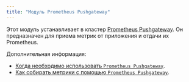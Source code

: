 ```yaml
---
title: "Модуль Prometheus Pushgateway"
---
```


Этот модуль устанавливает в кластер [Prometheus Pushgateway](https://github.com/prometheus/pushgateway). Он предназначен для приема метрик от приложения и отдачи их Prometheus.

Дополнительная информация:

- [Когда необходимо использовать `Prometheus Pushgateway`](https://prometheus.io/docs/practices/pushing/).
- [Как собирать метрики с помощью `Prometheus Pushgateway`](https://prometheus.io/docs/instrumenting/pushing/).

